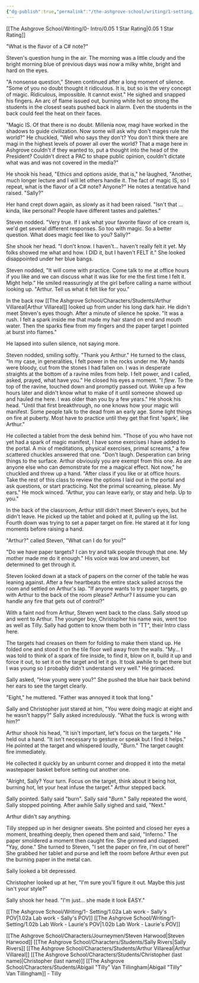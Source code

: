 ```yaml
---
{"dg-publish":true,"permalink":"/the-ashgrove-school/writing/1-setting/1-01-what-is-magic/"}
---
```


[[The Ashgrove School/Writing/0- Intro/0.05 1 Star Rating\|0.05 1 Star Rating]]

"What is the flavor of a C# note?"

Steven's question hung in the air. The morning was a little cloudy and the bright morning blue of previous days was now a milky white, bright and hard on the eyes. 

"A nonsense question," Steven continued after a long moment of silence. "Some of you no doubt thought it ridiculous. It is, but so is the very concept of magic. Ridiculous, impossible. It cannot exist." He sighed and snapped his fingers. An arc of flame issued out, burning white hot so strong the students in the closest seats pushed back in alarm. Even the students in the back could feel the heat on their faces. 

"Magic IS. Of that there is no doubt. Millenia now, magi have worked in the shadows to guide civilization. Now some will ask why don't mages rule the world?" He chuckled, "Well who says they don't? You don't think there are magi in the highest levels of power all over the world? That a mage here in Ashgrove couldn't if they wanted to, put a thought into the head of the President? Couldn't direct a PAC to shape public opinion, couldn't dictate what was and was not covered in the media?" 

He shook his head, "Ethics and options aside, that is," he laughed, "Another, much longer lecture and I will let others handle it. The fact of magic IS, so I repeat, what is the flavor of a C# note? Anyone?" He notes a tentative hand raised. "Sally?"

Her hand crept down again, as slowly as it had been raised. "Isn't that ... kinda, like personal? People have different tastes and palettes."

Steven nodded. "Very true. If I ask what your favorite flavor of ice cream is, we'd get several different responses. So too with magic. So a better question. What does magic feel like to you? Sally?"

She shook her head. "I don't know. I haven't... haven't really felt it yet. My folks showed me what and how. I DID it, but I haven't FELT it." She looked disappointed under her blue bangs. 

Steven nodded, "It will come with practice. Come talk to me at office hours if you like and we can discuss what it was like for me the first time I felt it. Might help." He smiled reassuringly at the girl before calling a name without looking up. "Arthur. Tell us what it felt like for you."

In the back row [[The Ashgrove School/Characters/Students/Arthur Villareal\|Arthur Villareal]] looked up from under his long dark hair. He didn't meet Steven's eyes though. After a minute of silence he spoke. "It was a rush. I felt a spark inside me that made my hair stand on end and mouth water. Then the sparks flew from my fingers and the paper target I pointed at burst into flames." 

He lapsed into sullen silence, not saying more. 

Steven nodded, smiling softly. "Thank you Arthur." He turned to the class, "In my case, in generalities, I felt power in the rocks under me. My hands were bloody, cut from the stones I had fallen on. I was in desperate straights at the bottom of a ravine miles from help. I felt power, and I called, asked, prayed, what have you." He closed his eyes a moment. "I *flew*. To the top of the ravine, touched down and promptly passed out. Woke up a few hours later and didn't know what to make of it until someone showed up and hauled me here. I was older than you by a few years." He shook his head. "Until that first breakthrough, no one knows how your magic will manifest. Some people talk to the dead from an early age. Some light things on fire at puberty. Most have to practice until they get that first 'spark', like Arthur." 

He collected a tablet from the desk behind him. "Those of you who have not yet had a spark of magic manifest, I have some exercises I have added to the portal. A mix of meditations, physical exercises, primal screams," a few scattered chuckles answered that one. "Don't laugh. Desperation can bring things to the surface. Arthur obviously you are exempt from this one. As are anyone else who can demonstrate for me a magical effect. Not now," he chuckled and threw up a hand. "After class if you like or at office hours. Take the rest of this class to review the options I laid out in the portal and ask questions, or start practicing. Not the primal screaming, please. My ears." He mock winced. "Arthur, you can leave early, or stay and help. Up to you."

In the back of the classroom, Arthur still didn't meet Steven's eyes, but he didn't leave. He picked up the tablet and poked at it, pulling up the list. Fourth down was trying to set a paper target on fire. He stared at it for long moments before raising a hand. 

"Arthur?" called Steven, "What can I do for you?"

"Do we have paper targets? I can try and talk people through that one. My mother made me do it enough." His voice was low and uneven, but determined to get through it. 

Steven looked down at a stack of papers on the corner of the table he was leaning against. After a few heartbeats the entire stack sailed across the room and settled on Arthur's lap. "If anyone wants to try paper targets, go with Arthur to the back of the room please? Arthur? I assume you can handle any fire that gets out of control?" 

With a faint nod from Arthur, Steven went back to the class. Sally stood up and went to Arthur. The younger boy, Christopher his name was, went too as well as Tilly. Sally had gotten to know them both in "TT", their Intro class here.

The targets had creases on them for folding to make them stand up. He folded one and stood it on the tile floor well away from the walls. "My... I was told to think of a spark of fire inside, to find it, blow on it, build it up and force it out, to set it on the target and let it go. It took awhile to get there but I was young so I probably didn't understand very well." He grimaced.

Sally asked, "How young were you?" She pushed the blue hair back behind her ears to see the target clearly. 

"Eight," he muttered. "Father was annoyed it took that long."

Sally and Christopher just stared at him, "You were doing magic at eight and he wasn't happy?" Sally asked incredulously. "What the fuck is wrong with him?"

Arthur shook his head, "It isn't important, let's focus on the targets." He held out a hand. "It isn't necessary to gesture or speak but I find it helps." He pointed at the target and whispered loudly, "*Burn*." The target caught fire immediately.

He collected it quickly by an unburnt corner and dropped it into the metal wastepaper basket before setting out another one. 

"Alright, Sally? Your turn. Focus on the target, think about it being hot, burning hot, let your heat infuse the target." Arthur stepped back. 

Sally pointed. Sally said "burn". Sally said "*Burn*." Sally repeated the word, Sally stopped pointing. After awhile Sally sighed and said, "Next."

Arthur didn't say anything.

Tilly stepped up in her designer sweats. She pointed and closed her eyes a moment, breathing deeply, then opened them and said, "Inferno." The paper smoldered a moment then caught fire. She grinned and clapped. "Yay, done." She turned to Steven, "I set the paper on fire, I'm out of here!" She grabbed her tablet and purse and left the room before Arthur even put the burning paper in the metal can. 

Sally looked a bit depressed. 

Christopher looked up at her, "I'm sure you'll figure it out. Maybe this just isn't your style?"

Sally shook her head. "I'm just... she made it look EASY."

[[The Ashgrove School/Writing/1- Setting/1.02a Lab work - Sally's POV\|1.02a Lab work - Sally's POV]]
[[The Ashgrove School/Writing/1- Setting/1.02b Lab Work - Laurie's POV\|1.02b Lab Work - Laurie's POV]]

[[The Ashgrove School/Characters/Journeymen/Steven Harwood\|Steven Harwood]]
[[The Ashgrove School/Characters/Students/Sally Rivers\|Sally Rivers]]
[[The Ashgrove School/Characters/Students/Arthur Villareal\|Arthur Villareal]]
[[The Ashgrove School/Characters/Students/Christopher (last name)\|Christopher (last name)]]
[[The Ashgrove School/Characters/Students/Abigail "Tilly" Van Tillingham\|Abigail "Tilly" Van Tillingham]] - Tilly

